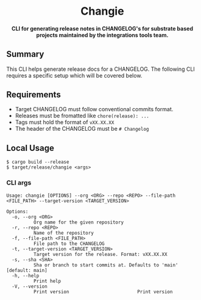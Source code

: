 <br /><br />

<div align="center">
  <h1 align="center">Changie</h1>
  <h4 align="center"> CLI for generating release notes in CHANGELOG's for substrate based projects maintained by the integrations tools team. </h4>
</div>

## Summary

This CLI helps generate release docs for a CHANGELOG. The following CLI requires a specific setup which will be covered below.

## Requirements

- Target CHANGELOG must follow conventional commits format.
- Releases must be fromatted like `chore(release): ...`
- Tags must hold the format of `vXX.XX.XX`
- The header of the CHANGELOG must be `# Changelog`

## Local Usage

```
$ cargo build --release
$ target/release/changie <args>
```

### CLI args
```
Usage: changie [OPTIONS] --org <ORG> --repo <REPO> --file-path <FILE_PATH> --target-version <TARGET_VERSION>

Options:
  -o, --org <ORG>
          Org name for the given repository
  -r, --repo <REPO>
          Name of the repository
  -f, --file-path <FILE_PATH>
          File path to the CHANGELOG
  -t, --target-version <TARGET_VERSION>
          Target version for the release. Format: vXX.XX.XX
  -s, --sha <SHA>
          Sha or branch to start commits at. Defaults to 'main' [default: main]
  -h, --help
          Print help
  -V, --version
          Print version                         Print version
```
